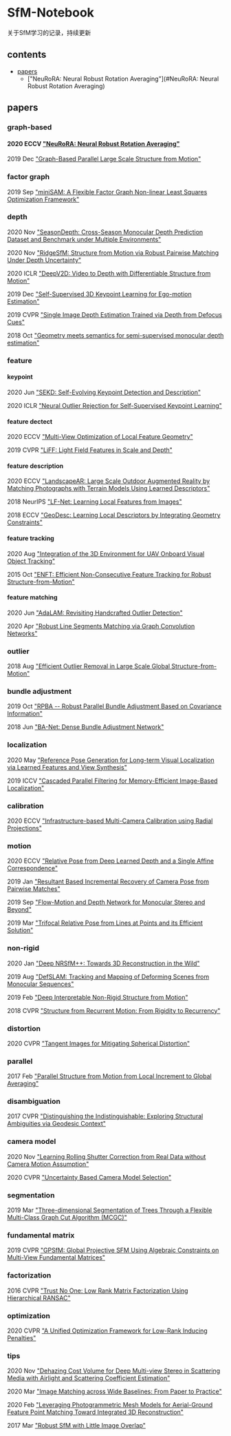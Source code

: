 # SfM-Notebook
关于SfM学习的记录，持续更新

## contents

- [papers](#papers)
    - ["NeuRoRA: Neural Robust Rotation Averaging"](#NeuRoRA: Neural Robust Rotation Averaging)

<a name="papers"></a>
## papers
### graph-based

<a name="NeuRoRA: Neural Robust Rotation Averaging"></a>
#### 2020 ECCV ["NeuRoRA: Neural Robust Rotation Averaging"](https://www.ecva.net/papers/eccv_2020/papers_ECCV/papers/123690137.pdf)

2019 Dec 
["Graph-Based Parallel Large Scale Structure from Motion"](https://arxiv.org/pdf/1912.10659v2.pdf)

### factor graph
2019 Sep 
["miniSAM: A Flexible Factor Graph Non-linear Least Squares Optimization Framework"](https://arxiv.org/pdf/1909.00903v1.pdf)

### depth
2020 Nov
["SeasonDepth: Cross-Season Monocular Depth Prediction Dataset and Benchmark under Multiple Environments"](https://arxiv.org/pdf/2011.04408v1.pdf)

2020 Nov
["RidgeSfM: Structure from Motion via Robust Pairwise Matching Under Depth Uncertainty"](https://arxiv.org/pdf/2011.10359v1.pdf)

2020 ICLR
["DeepV2D: Video to Depth with Differentiable Structure from Motion"](https://openreview.net/pdf?id=HJeO7RNKPr)

2019 Dec
["Self-Supervised 3D Keypoint Learning for Ego-motion Estimation"](https://arxiv.org/pdf/1912.03426v3.pdf)

2019 CVPR
["Single Image Depth Estimation Trained via Depth from Defocus Cues"](http://openaccess.thecvf.com/content_CVPR_2019/papers/Gur_Single_Image_Depth_Estimation_Trained_via_Depth_From_Defocus_Cues_CVPR_2019_paper.pdf)

2018 Oct
["Geometry meets semantics for semi-supervised monocular depth estimation"](https://arxiv.org/pdf/1810.04093v2.pdf)

### feature
#### keypoint
2020 Jun
["SEKD: Self-Evolving Keypoint Detection and Description"](https://arxiv.org/pdf/2006.05077v1.pdf)

2020 ICLR
["Neural Outlier Rejection for Self-Supervised Keypoint Learning"](https://openreview.net/pdf?id=Skx82ySYPH)

#### feature dectect
2020 ECCV
["Multi-View Optimization of Local Feature Geometry"](https://www.ecva.net/papers/eccv_2020/papers_ECCV/papers/123460647.pdf)

2019 CVPR
["LiFF: Light Field Features in Scale and Depth"](http://openaccess.thecvf.com/content_CVPR_2019/papers/Dansereau_LiFF_Light_Field_Features_in_Scale_and_Depth_CVPR_2019_paper.pdf)

#### feature description
2020 ECCV
["LandscapeAR: Large Scale Outdoor Augmented Reality by Matching Photographs with Terrain Models Using Learned Descriptors"](https://www.ecva.net/papers/eccv_2020/papers_ECCV/papers/123740290.pdf)

2018 NeurIPS
["LF-Net: Learning Local Features from Images"](http://papers.nips.cc/paper/7861-lf-net-learning-local-features-from-images.pdf)

2018 ECCV
["GeoDesc: Learning Local Descriptors by Integrating Geometry Constraints"](http://openaccess.thecvf.com/content_ECCV_2018/papers/Zixin_Luo_Learning_Local_Descriptors_ECCV_2018_paper.pdf)

#### feature tracking
2020 Aug
["Integration of the 3D Environment for UAV Onboard Visual Object Tracking"](https://arxiv.org/pdf/2008.02834v3.pdf)

2015 Oct
["ENFT: Efficient Non-Consecutive Feature Tracking for Robust Structure-from-Motion"](https://arxiv.org/pdf/1510.08012v2.pdf)

#### feature matching
2020 Jun
["AdaLAM: Revisiting Handcrafted Outlier Detection"](https://arxiv.org/pdf/2006.04250v1.pdf)

2020 Apr
["Robust Line Segments Matching via Graph Convolution Networks"](https://arxiv.org/pdf/2004.04993v2.pdf)

### outlier
2018 Aug
["Efficient Outlier Removal in Large Scale Global Structure-from-Motion"](https://arxiv.org/pdf/1808.03041v4.pdf)

### bundle adjustment
2019 Oct
["RPBA -- Robust Parallel Bundle Adjustment Based on Covariance Information"](https://arxiv.org/pdf/1910.08138v1.pdf)

2018 Jun
["BA-Net: Dense Bundle Adjustment Network"](https://arxiv.org/pdf/1806.04807v3.pdf)

### localization
2020 May
["Reference Pose Generation for Long-term Visual Localization via Learned Features and View Synthesis"](https://arxiv.org/pdf/2005.05179v3.pdf)

2019 ICCV
["Cascaded Parallel Filtering for Memory-Efficient Image-Based Localization"](http://openaccess.thecvf.com/content_ICCV_2019/papers/Cheng_Cascaded_Parallel_Filtering_for_Memory-Efficient_Image-Based_Localization_ICCV_2019_paper.pdf)

### calibration
2020 ECCV
["Infrastructure-based Multi-Camera Calibration using Radial Projections"](https://www.ecva.net/papers/eccv_2020/papers_ECCV/papers/123610324.pdf)

### motion
2020 ECCV
["Relative Pose from Deep Learned Depth and a Single Affine Correspondence"](https://www.ecva.net/papers/eccv_2020/papers_ECCV/papers/123570613.pdf)

2019 Jan
["Resultant Based Incremental Recovery of Camera Pose from Pairwise Matches"](https://arxiv.org/pdf/1901.09364v1.pdf)

2019 Sep
["Flow-Motion and Depth Network for Monocular Stereo and Beyond"](https://arxiv.org/pdf/1909.05452v1.pdf)

2019 Mar
["Trifocal Relative Pose from Lines at Points and its Efficient Solution"](https://arxiv.org/pdf/1903.09755v3.pdf)

### non-rigid
2020 Jan
["Deep NRSfM++: Towards 3D Reconstruction in the Wild"](https://arxiv.org/pdf/2001.10090v1.pdf)

2019 Aug
["DefSLAM: Tracking and Mapping of Deforming Scenes from Monocular Sequences"](https://arxiv.org/pdf/1908.08918v2.pdf)

2019 Feb
["Deep Interpretable Non-Rigid Structure from Motion"](https://arxiv.org/pdf/1902.10840v1.pdf)

2018 CVPR
["Structure from Recurrent Motion: From Rigidity to Recurrency"](http://openaccess.thecvf.com/content_cvpr_2018/papers/Li_Structure_From_Recurrent_CVPR_2018_paper.pdf)

### distortion
2020 CVPR
["Tangent Images for Mitigating Spherical Distortion"](http://openaccess.thecvf.com/content_CVPR_2020/papers/Eder_Tangent_Images_for_Mitigating_Spherical_Distortion_CVPR_2020_paper.pdf)

### parallel
2017 Feb
["Parallel Structure from Motion from Local Increment to Global Averaging"](https://arxiv.org/pdf/1702.08601v3.pdf)

### disambiguation
2017 CVPR
["Distinguishing the Indistinguishable: Exploring Structural Ambiguities via Geodesic Context"](http://openaccess.thecvf.com/content_cvpr_2017/papers/Yan_Distinguishing_the_Indistinguishable_CVPR_2017_paper.pdf)

### camera model
2020 Nov
["Learning Rolling Shutter Correction from Real Data without Camera Motion Assumption"](https://arxiv.org/pdf/2011.03106v1.pdf)

2020 CVPR
["Uncertainty Based Camera Model Selection"](http://openaccess.thecvf.com/content_CVPR_2020/papers/Polic_Uncertainty_Based_Camera_Model_Selection_CVPR_2020_paper.pdf)

### segmentation
2019 Mar
["Three-dimensional Segmentation of Trees Through a Flexible Multi-Class Graph Cut Algorithm (MCGC)"](https://arxiv.org/pdf/1903.08481v1.pdf)

### fundamental matrix
2019 CVPR
["GPSfM: Global Projective SFM Using Algebraic Constraints on Multi-View Fundamental Matrices"](http://openaccess.thecvf.com/content_CVPR_2019/papers/Kasten_GPSfM_Global_Projective_SFM_Using_Algebraic_Constraints_on_Multi-View_Fundamental_CVPR_2019_paper.pdf)

### factorization
2016 CVPR
["Trust No One: Low Rank Matrix Factorization Using Hierarchical RANSAC"](http://openaccess.thecvf.com/content_cvpr_2016/papers/Oskarsson_Trust_No_One_CVPR_2016_paper.pdf)

### optimization
2020 CVPR
["A Unified Optimization Framework for Low-Rank Inducing Penalties"](http://openaccess.thecvf.com/content_CVPR_2020/papers/Ornhag_A_Unified_Optimization_Framework_for_Low-Rank_Inducing_Penalties_CVPR_2020_paper.pdf)

### tips
2020 Nov
["Dehazing Cost Volume for Deep Multi-view Stereo in Scattering Media with Airlight and Scattering Coefficient Estimation"](https://arxiv.org/pdf/2011.09114v1.pdf)

2020 Mar
["Image Matching across Wide Baselines: From Paper to Practice"](https://arxiv.org/pdf/2003.01587v3.pdf)

2020 Feb
["Leveraging Photogrammetric Mesh Models for Aerial-Ground Feature Point Matching Toward Integrated 3D Reconstruction"](https://arxiv.org/pdf/2002.09085v2.pdf)

2017 Mar
["Robust SfM with Little Image Overlap"](https://arxiv.org/pdf/1703.07957v2.pdf)

